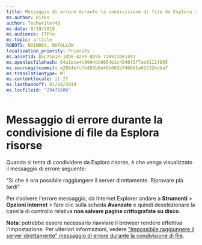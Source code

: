 ```yaml
---
title: Messaggio di errore durante la condivisione di file da Esplora risorse
ms.author: kirks
author: Techwriter40
ms.date: 9/19/2018
ms.audience: ITPro
ms.topic: article
ROBOTS: NOINDEX, NOFOLLOW
localization_priority: Priority
ms.assetid: b5c75a18-1db8-42e9-8b95-730913a61491
ms.openlocfilehash: 64a1ece4c9904dc0054e1c4340f3f7ae9111fb95
ms.sourcegitcommit: e2864efcfb493b6e46b662b746661a61232bdba7
ms.translationtype: MT
ms.contentlocale: it-IT
ms.lasthandoff: 01/24/2019
ms.locfileid: "29475506"
---
```

# <a name="error-message-when-sharing-files-from-windows-explorer"></a>Messaggio di errore durante la condivisione di file da Esplora risorse

Quando si tenta di condividere da Esplora risorse, è che venga visualizzato il messaggio di errore seguente:
  
"Si che è ora possibile raggiungere il server direttamente. Riprovare più tardi"
  
Per risolvere l'errore messaggio, da Internet Explorer andare a **Strumenti** \> **Opzioni Internet** \> fare clic sulla scheda **Avanzate** e quindi deselezionare la casella di controllo relativa **non salvare pagine crittografate su disco**. 
  
 **Nota**: potrebbe essere necessario riavviare il browser rendere effettiva l'impostazione. Per ulteriori informazioni, vedere ["Impossibile raggiungere il server direttamente" messaggio di errore durante la condivisione di file](https://go.microsoft.com/fwlink/?linkid=2022914).
  

